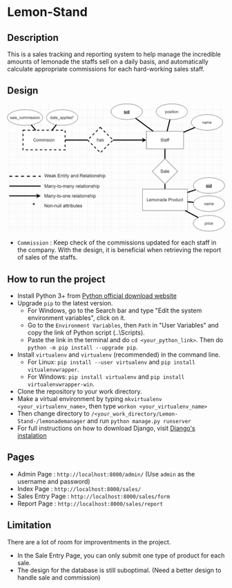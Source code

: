 # Lemon-Stand
## Description
This is a sales tracking and reporting system to help manage the incredible amounts of lemonade the staffs sell on a daily basis, and automatically calculate appropriate commissions for each hard-working sales staff.
## Design
![Diagram](/images/ER_Diagram.png)
- `Commission` : Keep check of the commissions updated for each staff in the company. With the design, it is beneficial when retrieving the report of sales of the staffs.
## How to run the project
- Install Python 3+ from [Python official download website](https://www.python.org/downloads/)
- Upgrade `pip` to the latest version.
    - For Windows, go to the Search bar and type "Edit the system environment variables", click on it.
    - Go to the `Environment Variables`, then `Path` in "User Variables" and copy the link of Python script (..\Scripts\).
    - Paste the link in the terminal and do `cd <your_python_link>`. Then do `python -m pip install --upgrade pip`.
- Install `virtualenv` and `virtualenv` (recommended) in the command line.
    - For Linux: `pip install --user virtualenv` and `pip install vitualenvwrapper`.
    - For Windows: `pip install virtualenv` and `pip install virtualenvwrapper-win`.
- Clone the repository to your work directory.
- Make a virtual environment by typing `mkvirtualenv <your_virtualenv_name>`, then type `workon <your_virtualenv_name>`
- Then change directory to `/<your_work_directory/Lemon-Stand-/lemonademanager` and run `python manage.py runserver`
- For full instructions on how to download Django, visit [Django's instalation](https://docs.djangoproject.com/en/3.0/intro/install/)
## Pages
- Admin Page        : `http://localhost:8000/admin/` (Use `admin` as the username and password)
- Index Page        : `http://localhost:8000/sales/`
- Sales Entry Page  : `http://localhost:8000/sales/form`
- Report Page       : `http://localhost:8000/sales/report`
## Limitation
There are a lot of room for improventments in the project.
- In the Sale Entry Page, you can only submit one type of product for each sale.
- The design for the database is still suboptimal. (Need a better design to handle sale and commission)
